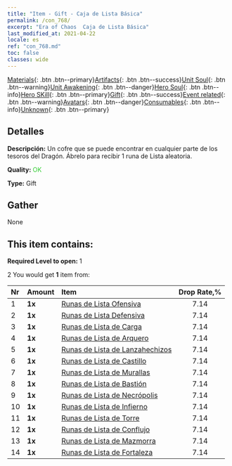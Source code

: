 ```yaml
---
title: "Item - Gift - Caja de Lista Básica"
permalink: /con_768/
excerpt: "Era of Chaos  Caja de Lista Básica"
last_modified_at: 2021-04-22
locale: es
ref: "con_768.md"
toc: false
classes: wide
---
```

 [Materials](/ItemsES/){: .btn .btn--primary}[Artifacts](/ItemsES/Artifacts/){: .btn .btn--success}[Unit Soul](/ItemsES/UnitSoul/){: .btn .btn--warning}[Unit Awakening](/ItemsES/UnitAwakening/){: .btn .btn--danger}[Hero Soul](/ItemsES/HeroSoul/){: .btn .btn--info}[Hero SKill](/ItemsES/HeroSkill/){: .btn .btn--primary}[Gift](/ItemsES/Gift/){: .btn .btn--success}[Event related](/ItemsES/Events/){: .btn .btn--warning}[Avatars](/ItemsES/Avatars/){: .btn .btn--danger}[Consumables](/ItemsES/Consumables/){: .btn .btn--info}[Unknown](/ItemsES/Unknown/){: .btn .btn--primary}

## Detalles
 **Descripción:** Un cofre que se puede encontrar en cualquier parte de los tesoros del Dragón. Ábrelo para recibir 1 runa de Lista aleatoria.

 **Quality:** <span style="color: #32CD32">OK</span>

 **Type:** Gift

## Gather

  None

## This item contains:

 **Required Level to open:** 1

 2 You would get **1** item  from:

  | Nr | Amount |     Item    | Drop Rate,% |
  |:---|:-------|:------------|:---------:|
  | 1 |  **1x** | [Runas de Lista Ofensiva](/es/Items/con_734/) | 7.14 | 
  | 2 |  **1x** | [Runas de Lista Defensiva](/es/Items/con_739/) | 7.14 | 
  | 3 |  **1x** | [Runas de Lista de Carga](/es/Items/con_741/) | 7.14 | 
  | 4 |  **1x** | [Runas de Lista de Arquero](/es/Items/con_742/) | 7.14 | 
  | 5 |  **1x** | [Runas de Lista de Lanzahechizos](/es/Items/con_746/) | 7.14 | 
  | 6 |  **1x** | [Runas de Lista de Castillo](/es/Items/con_752/) | 7.14 | 
  | 7 |  **1x** | [Runas de Lista de Murallas](/es/Items/con_753/) | 7.14 | 
  | 8 |  **1x** | [Runas de Lista de Bastión](/es/Items/con_754/) | 7.14 | 
  | 9 |  **1x** | [Runas de Lista de Necrópolis](/es/Items/con_755/) | 7.14 | 
  | 10 |  **1x** | [Runas de Lista de Infierno](/es/Items/con_777/) | 7.14 | 
  | 11 |  **1x** | [Runas de Lista de Torre](/es/Items/con_785/) | 7.14 | 
  | 12 |  **1x** | [Runas de Lista de Conflujo](/es/Items/con_791/) | 7.14 | 
  | 13 |  **1x** | [Runas de Lista de Mazmorra](/es/Items/con_792/) | 7.14 | 
  | 14 |  **1x** | [Runas de Lista de Fortaleza](/es/Items/con_818/) | 7.14 | 
